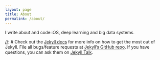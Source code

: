 ```yaml
---
layout: page
title: About
permalink: /about/
---
```


I write about and code iOS, deep learning and big data systems.






<!-- 
You can find the source code for Minima at GitHub:
[jekyll][jekyll-organization] /
[minima](https://github.com/jekyll/minima)
 -->


[comment]: <>
[//]: <>
[//]: #

<!--
You’ll find this post in your `_posts` directory.

{% highlight ruby %}
def print_hi(name)
  puts "Hi, #{name}"
end
print_hi('Tom')
#=> prints 'Hi, Tom' to STDOUT.
{% endhighlight %}
-->


[//]: # Check out the [Jekyll docs][jekyll-docs] for more info on how to get the most out of Jekyll. File all bugs/feature requests at [Jekyll’s GitHub repo][jekyll-gh]. If you have questions, you can ask them on [Jekyll Talk][jekyll-talk].

[jekyll-docs]: https://jekyllrb.com/docs/home
[jekyll-gh]:   https://github.com/jekyll/jekyll
[jekyll-talk]: https://talk.jekyllrb.com/


<!-- 
I'm using  **Jekyll 3.6.2**

![useful image]({{ site.url }}/assets/images/1.png){:class="img-responsive"}

-->